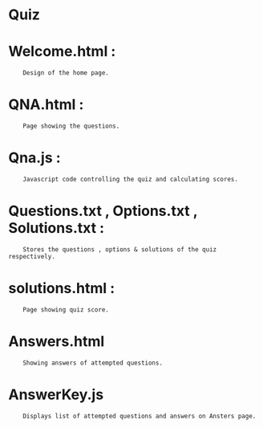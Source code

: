 # Quiz
# Welcome.html : 
        Design of the home page.
# QNA.html :
        Page showing the questions.
# Qna.js :
        Javascript code controlling the quiz and calculating scores.
# Questions.txt , Options.txt , Solutions.txt :
        Stores the questions , options & solutions of the quiz respectively.
# solutions.html :
        Page showing quiz score.
# Answers.html
        Showing answers of attempted questions.
# AnswerKey.js
        Displays list of attempted questions and answers on Ansters page.
